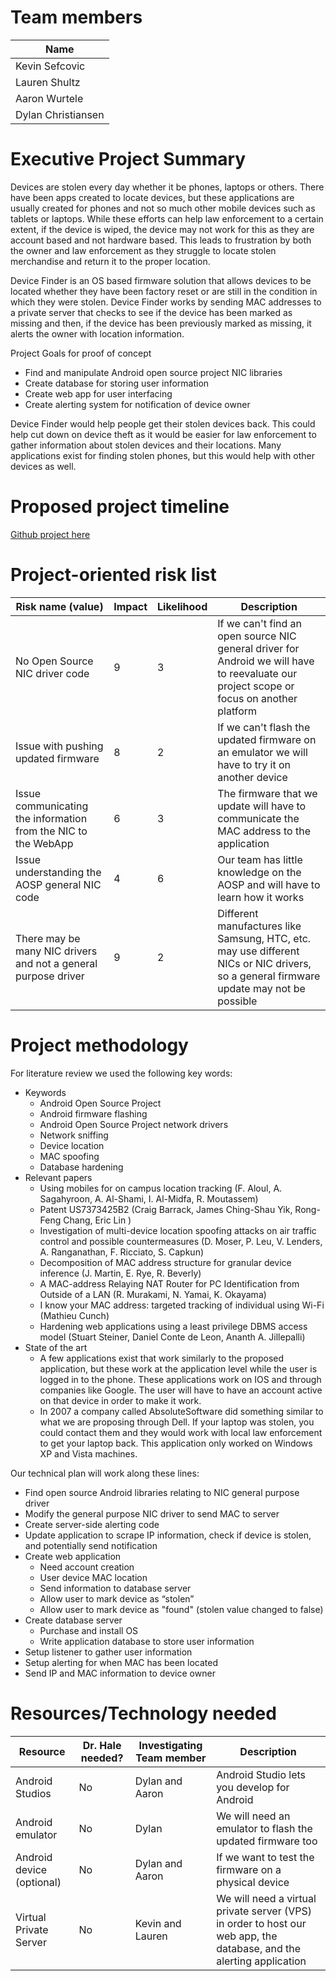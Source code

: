 # Team members
| Name |
| ------ |
| Kevin Sefcovic |
| Lauren Shultz |
| Aaron Wurtele |
| Dylan Christiansen |

# Executive Project Summary
Devices are stolen every day whether it be phones, laptops or others. There have been apps created to locate devices, but these applications are usually created for phones and not so much other mobile devices such as tablets or laptops. While these efforts can help law enforcement to a certain extent, if the device is wiped, the device may not work for this as they are account based and not hardware based. This leads to frustration by both the owner and law enforcement as they struggle to locate stolen merchandise and return it to the proper location.

Device Finder is an OS based firmware solution that allows devices to be located whether they have been factory reset or are still in the condition in which they were stolen. Device Finder works by sending MAC addresses to a private server that checks to see if the device has been marked as missing and then, if the device has been previously marked as missing, it alerts the owner with location information.

Project Goals for proof of concept
+ Find and manipulate Android open source project NIC libraries
+ Create database for storing user information
+ Create web app for user interfacing
+ Create alerting system for notification of device owner


Device Finder would help people get their stolen devices back. This could help cut down on device theft as it would be easier for law enforcement to gather information about stolen devices and their locations. Many applications exist for finding stolen phones, but this would help with other devices as well.

# Proposed project timeline

[Github project here](https://github.com/ksefcovic/CYBR4580/projects/1)

# Project-oriented risk list

|Risk name (value)  | Impact     | Likelihood | Description |
|-------------------|------------|------------|-------------|
|No Open Source NIC driver code | 9 | 3 | If we can't find an open source NIC general driver for Android we will have to reevaluate our project scope or focus on another platform |
|Issue with pushing updated firmware | 8 | 2 | If we can't flash the updated firmware on an emulator we will have to try it on another device |
|Issue communicating the information from the NIC to the WebApp | 6 | 3 | The firmware that we update will have to communicate the MAC address to the application |
|Issue understanding the AOSP general NIC code | 4 | 6 | Our team has little knowledge on the AOSP and will  have to learn how it works |
| There may be many NIC drivers and not a general purpose driver  | 9 | 2 | Different manufactures like Samsung, HTC, etc. may use different NICs or NIC drivers, so a general firmware update may not be possible | 

# Project methodology
For literature review we used the following key words:
+ Keywords
    - Android Open Source Project
    - Android firmware flashing
    - Android Open Source Project network drivers
    - Network sniffing
    - Device location
    - MAC spoofing
    - Database hardening
+ Relevant papers
    - Using mobiles for on campus location tracking (F. Aloul, A. Sagahyroon, 	A. Al-Shami, I. Al-Midfa, R. Moutassem)
    - Patent US7373425B2 (Craig Barrack, James Ching-Shau Yik, Rong-Feng Chang, Eric Lin )
    - Investigation of multi-device location spoofing attacks on air traffic control and possible countermeasures (D. Moser, P. Leu, V. Lenders, A. Ranganathan, F. Ricciato, S. Capkun)
    - Decomposition of MAC address structure for granular device inference (J. Martin, E. Rye, R. Beverly)
    - A MAC-address Relaying NAT Router for PC Identification from Outside of a LAN (R. Murakami, N. Yamai, K. Okayama)
    - I know your MAC address: targeted tracking of individual using Wi-Fi (Mathieu Cunch)
    - Hardening web applications using a least privilege DBMS access model (Stuart Steiner, Daniel Conte de Leon, Ananth A. Jillepalli)
+ State of the art
    - A few applications exist that work similarly to the proposed application, but these work at the application level while the user is logged in to the phone. These applications work on IOS and through companies like Google. The user will have to have an account active on that device in order to make it work. 
    - In 2007 a company called AbsoluteSoftware did something similar to what we are proposing through Dell. If your laptop was stolen, you could contact them and they would work with local law enforcement to get your laptop back. This application only worked on Windows XP and Vista machines. 


Our technical plan will work along these lines:
+ Find open source Android libraries relating to NIC general purpose driver
+ Modify the general purpose NIC driver to send MAC to server
+ Create server-side alerting code
+ Update application to scrape IP information, check if device is stolen, and potentially send notification
+ Create web application
    - Need account creation
    - User device MAC location
    - Send information to database server
    - Allow user to mark device as “stolen”
    - Allow user to mark device as "found" (stolen value changed to false)
+ Create database server
    - Purchase and install OS
    - Write application database to store user information
+ Setup listener to gather user information
+ Setup alerting for when MAC has been located
+ Send IP and MAC information to device owner

# Resources/Technology needed

|Resource  | Dr. Hale needed? | Investigating Team member | Description |
|-------------------|---------|---------------------------|-------------|
|Android Studios | No | Dylan  and Aaron | Android Studio lets you develop for Android  |
|Android emulator | No | Dylan | We will need an emulator to flash the updated firmware too |
|Android device (optional) | No | Dylan and Aaron | If we want to test the firmware on a physical device |
|Virtual Private Server | No | Kevin and Lauren | We will need a virtual private server (VPS) in order to host our web app, the database, and the alerting application |
